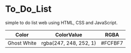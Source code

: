 # To_Do_List

simple to do list web using HTML, CSS and JavaScript.





| Color  | ColorValue  | RGBA    |
| :---:   | :---: | :---: |
| Ghost White | rgba(247, 248, 252, 1)   | #FCFBF7   |


